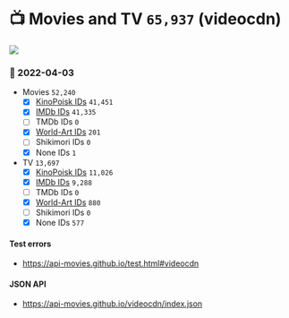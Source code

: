# :tv: Movies and TV `65,937` (videocdn)

<a href="https://API-Movies.github.io"><img src="https://API-Movies.github.io/banner.png?cache"></a>

### :date: 2022-04-03
- Movies `52,240`
  - [x] <a href="https://API-Movies.github.io/videocdn/movie_kinopoisk_ids.json">KinoPoisk IDs</a> `41,451`
  - [x] <a href="https://API-Movies.github.io/videocdn/movie_imdb_ids.json">IMDb IDs</a> `41,335`
  - [ ] TMDb IDs `0`
  - [x] <a href="https://API-Movies.github.io/videocdn/movie_world_art_ids.json">World-Art IDs</a> `201`
  - [ ] Shikimori IDs `0`
  - [x] None IDs `1`
- TV `13,697`
  - [x] <a href="https://API-Movies.github.io/videocdn/tv_kinopoisk_ids.json">KinoPoisk IDs</a> `11,026`
  - [x] <a href="https://API-Movies.github.io/videocdn/tv_imdb_ids.json">IMDb IDs</a> `9,288`
  - [ ] TMDb IDs `0`
  - [x] <a href="https://API-Movies.github.io/videocdn/tv_world_art_ids.json">World-Art IDs</a> `880`
  - [ ] Shikimori IDs `0`
  - [x] None IDs `577`
#### Test errors
- <a href='https://api-movies.github.io/test.html#videocdn'>https://api-movies.github.io/test.html#videocdn</a>
#### JSON API
- <a href='https://api-movies.github.io/videocdn/index.json'>https://api-movies.github.io/videocdn/index.json</a>
